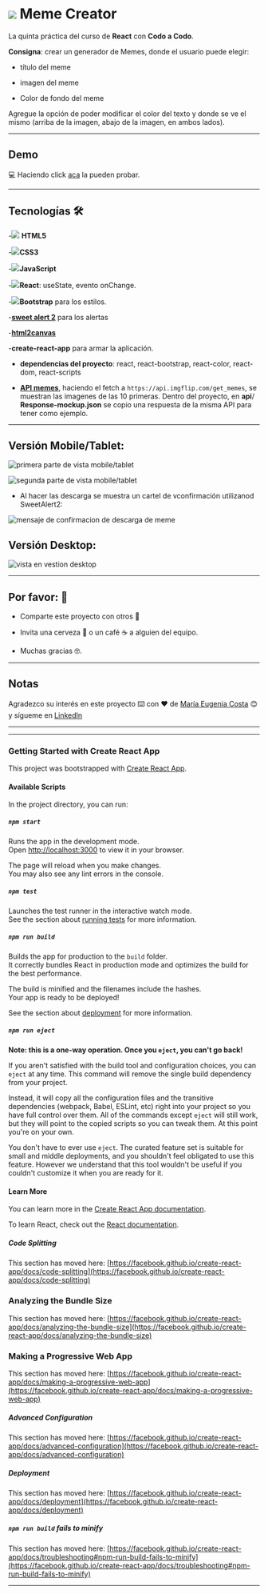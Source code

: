 # <img src="https://img.icons8.com/doodle/48/null/trollface.png"/> Meme Creator

La quinta práctica del curso de **React** con **Codo a Codo**. 

**Consigna**: crear un generador de Memes, donde el usuario puede elegir: 

- título del meme

- imagen del meme

- Color de fondo del meme 

Agregue la opción de poder modificar el color del texto y donde se ve el mismo (arriba de la imagen, abajo de la imagen, en ambos lados).

---

## Demo

:computer: Haciendo click [aca](https://meme-creator-cac.netlify.app/) la pueden probar.


---


## Tecnologías 🛠️


-<img src="https://img.icons8.com/color/30/null/html-5--v1.png"/> **HTML5** 

-<img src="https://img.icons8.com/color/30/null/css3.png"/>**CSS3**

-<img src="https://img.icons8.com/color/30/null/javascript--v1.png"/>**JavaScript** 

-<img src="https://img.icons8.com/plasticine/30/null/react.png"/>**React**: useState, evento onChange.

-<img src="https://img.icons8.com/color/30/null/bootstrap.png"/>**Bootstrap** para los estilos.

-[**sweet alert 2**](https://sweetalert2.github.io/) para los alertas

-[**html2canvas**](https://html2canvas.hertzen.com/)

-**create-react-app** para armar la aplicación.

- **dependencias del proyecto**: react, react-bootstrap, react-color, react-dom, react-scripts

- [**API memes**](https://api.imgflip.com/), haciendo el fetch a `https://api.imgflip.com/get_memes`, se muestran las imagenes de las 10 primeras. Dentro del proyecto, en **api**/ **Response-mockup.json** se copio una respuesta de la misma API para tener como ejemplo.

---

## Versión Mobile/Tablet:

![primera parte de vista mobile/tablet](https://user-images.githubusercontent.com/72580574/233728719-78d9dd29-27dc-49ef-be8d-517c0be2862e.png)

![segunda parte de vista mobile/tablet](https://user-images.githubusercontent.com/72580574/233728773-cbfc5f92-4cd7-4bde-b94e-41b9d370d94e.png)

- Al hacer las descarga se muestra un cartel de vconfirmación utilizanod SweetAlert2:

![mensaje de confirmacion de descarga de meme](https://user-images.githubusercontent.com/72580574/233729418-bb6f85b3-f0cc-4173-8913-90ad750beb63.png)


## Versión Desktop:

![vista en vestion desktop](https://user-images.githubusercontent.com/72580574/233728627-f64c9889-c1d4-4ec3-9ea9-e74875cb8faa.png)

---

## Por favor: 🎁

* Comparte este proyecto con otros 📢

* Invita una cerveza 🍺 o un café ☕ a alguien del equipo.

* Muchas gracias 🤓.

---

## Notas

Agradezco su interés en este proyecto ⌨️ con ❤️ de [María Eugenia Costa](https://github.com/eugenia1984) 😊 y sígueme en [LinkedIn](http://www.linkedin.com/in/maríaeugeniacosta)


---
---


### Getting Started with Create React App

This project was bootstrapped with [Create React App](https://github.com/facebook/create-react-app).

#### Available Scripts

In the project directory, you can run:

##### `npm start`

Runs the app in the development mode.\
Open [http://localhost:3000](http://localhost:3000) to view it in your browser.

The page will reload when you make changes.\
You may also see any lint errors in the console.

##### `npm test`

Launches the test runner in the interactive watch mode.\
See the section about [running tests](https://facebook.github.io/create-react-app/docs/running-tests) for more information.

##### `npm run build`

Builds the app for production to the `build` folder.\
It correctly bundles React in production mode and optimizes the build for the best performance.

The build is minified and the filenames include the hashes.\
Your app is ready to be deployed!

See the section about [deployment](https://facebook.github.io/create-react-app/docs/deployment) for more information.

##### `npm run eject`

**Note: this is a one-way operation. Once you `eject`, you can't go back!**

If you aren't satisfied with the build tool and configuration choices, you can `eject` at any time. This command will remove the single build dependency from your project.

Instead, it will copy all the configuration files and the transitive dependencies (webpack, Babel, ESLint, etc) right into your project so you have full control over them. All of the commands except `eject` will still work, but they will point to the copied scripts so you can tweak them. At this point you're on your own.

You don't have to ever use `eject`. The curated feature set is suitable for small and middle deployments, and you shouldn't feel obligated to use this feature. However we understand that this tool wouldn't be useful if you couldn't customize it when you are ready for it.

#### Learn More

You can learn more in the [Create React App documentation](https://facebook.github.io/create-react-app/docs/getting-started).

To learn React, check out the [React documentation](https://reactjs.org/).

##### Code Splitting

This section has moved here: [https://facebook.github.io/create-react-app/docs/code-splitting](https://facebook.github.io/create-react-app/docs/code-splitting)

### Analyzing the Bundle Size

This section has moved here: [https://facebook.github.io/create-react-app/docs/analyzing-the-bundle-size](https://facebook.github.io/create-react-app/docs/analyzing-the-bundle-size)

### Making a Progressive Web App

This section has moved here: [https://facebook.github.io/create-react-app/docs/making-a-progressive-web-app](https://facebook.github.io/create-react-app/docs/making-a-progressive-web-app)

##### Advanced Configuration

This section has moved here: [https://facebook.github.io/create-react-app/docs/advanced-configuration](https://facebook.github.io/create-react-app/docs/advanced-configuration)

##### Deployment

This section has moved here: [https://facebook.github.io/create-react-app/docs/deployment](https://facebook.github.io/create-react-app/docs/deployment)

##### `npm run build` fails to minify

This section has moved here: [https://facebook.github.io/create-react-app/docs/troubleshooting#npm-run-build-fails-to-minify](https://facebook.github.io/create-react-app/docs/troubleshooting#npm-run-build-fails-to-minify)

---
